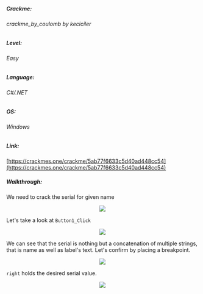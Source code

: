 ##### Crackme: 
###### crackme_by_coulomb by keciciler

##### Level:
###### Easy

##### Language:
###### C#/.NET

##### OS:
###### Windows

##### Link:
[https://crackmes.one/crackme/5ab77f6633c5d40ad448cc54](https://crackmes.one/crackme/5ab77f6633c5d40ad448cc54)

##### Walkthrough:
We need to crack the serial for given name

<p align="center">
  <img src="https://github.com/ihack4falafel/OSEE/blob/master/Crackmes/dotNet/crackme_by_coulomb%20by%20keciciler/Binary.png">
</p>

Let's take a look at `Button1_Click`

<p align="center">
  <img src="https://github.com/ihack4falafel/OSEE/blob/master/Crackmes/dotNet/crackme_by_coulomb%20by%20keciciler/_Code_.png">
</p>

We can see that the serial is nothing but a concatenation of multiple strings, that is name as well as label's text. Let's confirm by placing a breakpoint.

<p align="center">
  <img src="https://github.com/ihack4falafel/OSEE/blob/master/Crackmes/dotNet/crackme_by_coulomb%20by%20keciciler/Breakpoint.png">
</p>

`right` holds the desired serial value.

<p align="center">
  <img src="https://github.com/ihack4falafel/OSEE/blob/master/Crackmes/dotNet/crackme_by_coulomb%20by%20keciciler/Final.png">
</p>
